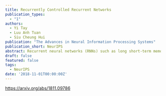 ```yaml
---
title: Recurrently Controlled Recurrent Networks
publication_types:
  - "1"
authors:
  - Yi Tay
  - Luu Anh Tuan
  - Siu Cheung Hui
publication: "The Advances in Neural Information Processing Systems"
publication_short: NeurIPS
abstract: Recurrent neural networks (RNNs) such as long short-term memory and gated recurrent units are pivotal building blocks across a broad spectrum of sequence modeling problems. This paper proposes a recurrently controlled recurrent network (RCRN) for expressive and powerful sequence encoding. More concretely, the key idea behind our approach is to learn the recurrent gating functions using recurrent networks. Our architecture is split into two components - a controller cell and a listener cell whereby the recurrent controller actively influences the compositionality of the listener cell. We conduct extensive experiments on a myriad of tasks in the NLP domain such as sentiment analysis (SST, IMDb, Amazon reviews, etc.), question classification (TREC), entailment classification (SNLI, SciTail), answer selection (WikiQA, TrecQA) and reading comprehension (NarrativeQA). Across all 26 datasets, our results demonstrate that RCRN not only consistently outperforms BiLSTMs but also stacked BiLSTMs, suggesting that our controller architecture might be a suitable replacement for the widely adopted stacked architecture.
draft: false
featured: false
tags:
  - NeurIPS
date: '2018-11-01T00:00:00Z'
---
```

https://arxiv.org/abs/1811.09786